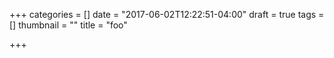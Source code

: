 +++
categories = []
date = "2017-06-02T12:22:51-04:00"
draft = true
tags = []
thumbnail = ""
title = "foo"

+++

